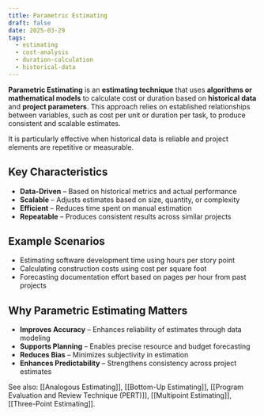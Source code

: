 ```yaml
---
title: Parametric Estimating
draft: false
date: 2025-03-29
tags:
  - estimating
  - cost-analysis
  - duration-calculation
  - historical-data
---
```


**Parametric Estimating** is an **estimating technique** that uses **algorithms or mathematical models** to calculate cost or duration based on **historical data** and **project parameters**. This approach relies on established relationships between variables, such as cost per unit or duration per task, to produce consistent and scalable estimates.

It is particularly effective when historical data is reliable and project elements are repetitive or measurable.

## Key Characteristics

- **Data-Driven** – Based on historical metrics and actual performance  
- **Scalable** – Adjusts estimates based on size, quantity, or complexity  
- **Efficient** – Reduces time spent on manual estimation  
- **Repeatable** – Produces consistent results across similar projects  

## Example Scenarios

- Estimating software development time using hours per story point  
- Calculating construction costs using cost per square foot  
- Forecasting documentation effort based on pages per hour from past projects

## Why Parametric Estimating Matters

- **Improves Accuracy** – Enhances reliability of estimates through data modeling  
- **Supports Planning** – Enables precise resource and budget forecasting  
- **Reduces Bias** – Minimizes subjectivity in estimation  
- **Enhances Predictability** – Strengthens consistency across project estimates

See also: [[Analogous Estimating]], [[Bottom-Up Estimating]], [[Program Evaluation and Review Technique (PERT)]], [[Multipoint Estimating]], [[Three-Point Estimating]].
